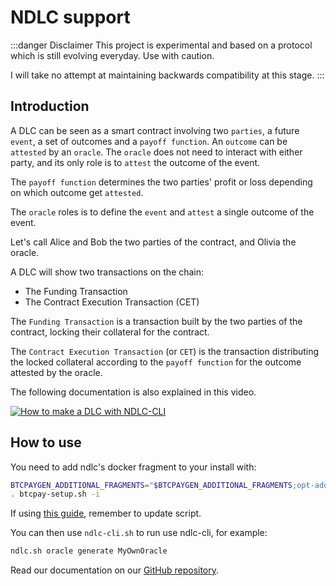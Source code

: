# NDLC support

:::danger Disclaimer
This project is experimental and based on a protocol which is still evolving everyday.
Use with caution.

I will take no attempt at maintaining backwards compatibility at this stage.
:::

## Introduction

A DLC can be seen as a smart contract involving two `parties`, a future `event`, a set of outcomes and a `payoff function`.
An `outcome` can be `attested` by an `oracle`. The `oracle` does not need to interact with either party, and its only role is to `attest` the outcome of the event.

The `payoff function` determines the two parties' profit or loss depending on which outcome get `attested`.

The `oracle` roles is to define the `event` and `attest` a single outcome of the event.

Let's call Alice and Bob the two parties of the contract, and Olivia the oracle.

A DLC will show two transactions on the chain:

* The Funding Transaction
* The Contract Execution Transaction (CET)

The `Funding Transaction` is a transaction built by the two parties of the contract, locking their collateral for the contract.

The `Contract Execution Transaction` (or `CET`) is the transaction distributing the locked collateral according to the `payoff function` for the outcome attested by the oracle.

The following documentation is also explained in this video.

[![How to make a DLC with NDLC-CLI](https://img.youtube.com/vi/DakwshnNkho/mqdefault.jpg)](https://www.youtube.com/watch?v=DakwshnNkho)

## How to use

You need to add ndlc's docker fragment to your install with:

```bash
BTCPAYGEN_ADDITIONAL_FRAGMENTS="$BTCPAYGEN_ADDITIONAL_FRAGMENTS;opt-add-ndlc"
. btcpay-setup.sh -i
```
If using [this guide](./docs/save-env-vars.md), remember to update script.

You can then use `ndlc-cli.sh` to run use ndlc-cli, for example:

```bash
ndlc.sh oracle generate MyOwnOracle
```

Read our documentation on our [GitHub repository](https://github.com/dgarage/NDLC/blob/master/docs/Concepts.md).
